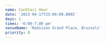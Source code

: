 ```yaml
---
name: Cocktail Hour
date: '2023-04-17T23:00:00.000Z'
days: 1
times: '6:00-7:00 pm'
venueName: 'Radisson Grand Place, Brussels'
priority: 8
---
```


